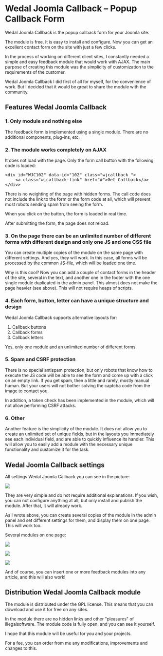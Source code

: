 # Wedal Joomla Callback – Popup Callback Form

<p>Wedal Joomla Callback is the popup callback form for your Joomla site.</p>
<p>The module is free. It is easy to install and configure. Now you can get an excellent contact form on the site with just a few clicks.</p>
<p>In the process of working on different client sites, I constantly needed a simple and easy feedback module that would work with AJAX. The main purpose of creating this module was the simplicity of customization to the requirements of the customer.</p>
<p>Wedal Joomla Callback I did first of all for myself, for the convenience of work. But I decided that it would be great to share the module with the community.</p>
<h2>Features Wedal Joomla Callback</h2>
<h3>1. Only module and nothing else</h3>
<p>The feedback form is implemented using a single module. There are no additional components, plug-ins, etc.</p>
<h3>2. The module works completely on AJAX</h3>
<p>It does not load with the page. Only the form call button with the following code is loaded:</p>
<pre class="brush:xml">&lt;div id="WJC102" data-id="102" class="wjcallback "&gt;
    &lt;a class="wjcallback-link" href="#"&gt;Get Callback&lt;/a&gt;
&lt;/div&gt;</pre>
<p>There is no weighting of the page with hidden forms. The call code does not include the link to the form or the form code at all, which will prevent most robots sending spam from seeing the form.</p>
<p>When you click on the button, the form is loaded in real time.</p>
<p>After submitting the form, the page does not reload.</p>
<h3>3. On the page there can be an unlimited number of different forms with different design and only one JS and one CSS file</h3>
<p>You can create multiple copies of the module on the same page with different settings. And yes, they will work. In this case, all forms will be processed by the common JS-file, which will be loaded one time.</p>
<p>Why is this cool? Now you can add a couple of contact forms in the header of the site, several in the text, and another one in the footer with the one single module duplicated in the admin panel. This almost does not make the page heavier (see above). This will not require heaps of scripts.</p>
<h3>4. Each form, button, letter can have a unique structure and design</h3>
<p>Wedal Joomla Callback supports alternative layouts for:</p>
<ol>
<li>Callback buttons</li>
<li>Callback forms</li>
<li>Callback letters</li>
</ol>
<p>Yes, only one module and an unlimited number of different forms.</p>
<h3>5. Spam and CSRF protection</h3>
<p>There is no special antispam protection, but only robots that know how to execute the JS code will be able to see the form and come up with a click on an empty link. If you get spam, then a little and rarely, mostly manual human. But your users will not bother solving the captcha code from the image to contact you.</p>
<p>In addition, a token check has been implemented in the module, which will not allow performing CSRF attacks.</p>
<h3>6. Other</h3>
<p>Another feature is the simplicity of the module. It does not allow you to create an unlimited set of unique fields, but in the layouts you immediately see each individual field, and are able to quickly influence its handler. This will allow you to easily add a module with the necessary unique functionality and customize it for the task.</p>
<h2>Wedal Joomla Callback settings</h2>
<p>All settings Wedal Joomla Callback you can see in the picture:</p>
<p style="text-align: center;"><img style="display: block; margin-left: auto; margin-right: auto;" src="https://wedal.ru/images/stories/ARTICLES/extensions/wedal_joomla_callback/en1.png"></p>
<p>They are very simple and do not require additional explanations. If you wish, you can not configure anything at all, but only install and publish the module. After that, it will already work.</p>
<p>As I wrote above, you can create several copies of the module in the admin panel and set different settings for them, and display them on one page. This will work too.</p>
<p>Several modules on one page:</p>
<p style="text-align: center;"><img style="display: block; margin-left: auto; margin-right: auto;" src="https://wedal.ru/images/stories/ARTICLES/extensions/wedal_joomla_callback/en2.jpg"></p>
<p style="text-align: center;"><img style="display: block; margin-left: auto; margin-right: auto;" src="https://wedal.ru/images/stories/ARTICLES/extensions/wedal_joomla_callback/en3.jpg"></p>
<p style="text-align: center;"><img style="display: block; margin-left: auto; margin-right: auto;" src="https://wedal.ru/images/stories/ARTICLES/extensions/wedal_joomla_callback/en4.jpg"></p>
<p>And of course, you can insert one or more feedback modules into any article, and this will also work!</p>
<h2>Distribution Wedal Joomla Callback module</h2>
<p>The module is distributed under the GPL license. This means that you can download and use it for free on any sites.</p>
<p>In the module there are no hidden links and other "pleasures" of illegalsoftware. The module code is fully open, and you can see it yourself.</p>
<p>I hope that this module will be useful for you and your projects.</p>
<p>For a fee, you can order from me any modifications, improvements and changes to this.</p>
